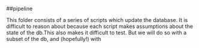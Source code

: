 ##pipeline

This folder consists of a series of scripts which update the database. It is difficult to reason about because each script makes assumptions about the state of the db.This also makes it difficult to test. But we will do so with a subset of the db, and (hopefully!) with 


